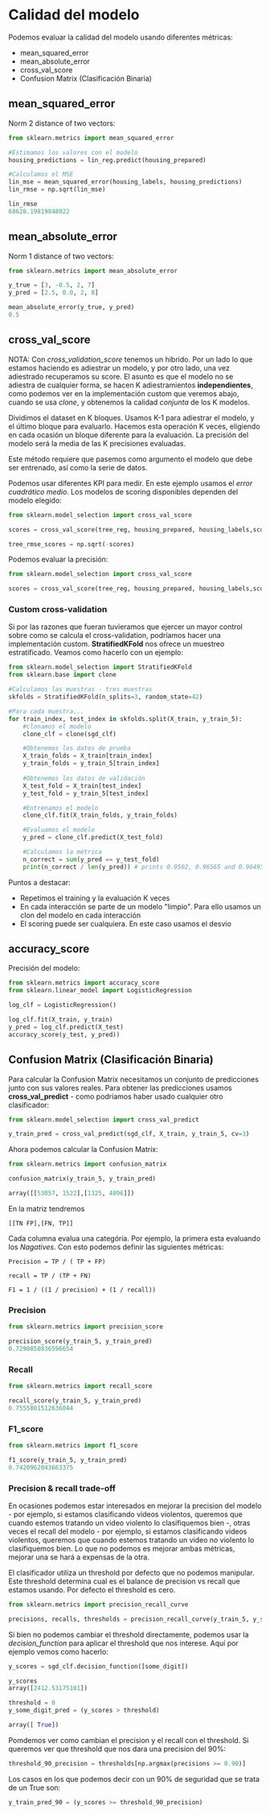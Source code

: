 # Calidad del modelo

Podemos evaluar la calidad del modelo usando diferentes métricas:

- mean_squared_error
- mean_absolute_error
- cross_val_score
- Confusion Matrix (Clasificación Binaria)

## mean_squared_error

Norm 2 distance of two vectors:

```py
from sklearn.metrics import mean_squared_error

#Estimamos los valores con el modelo
housing_predictions = lin_reg.predict(housing_prepared)

#Calculamos el MSE
lin_mse = mean_squared_error(housing_labels, housing_predictions)
lin_rmse = np.sqrt(lin_mse)

lin_rmse
68628.19819848922
```

## mean_absolute_error

Norm 1 distance of two vectors:

```py
from sklearn.metrics import mean_absolute_error

y_true = [3, -0.5, 2, 7]
y_pred = [2.5, 0.0, 2, 8]

mean_absolute_error(y_true, y_pred)
0.5
```

## cross_val_score

NOTA: Con _cross_validation_score_ tenemos un hibrido. Por un lado lo que estamos haciendo es adiestrar un modelo, y por otro lado, una vez adiestrado recuperamos su score. El asunto es que el modelo no se adiestra de cualquier forma, se hacen K adiestramientos __independientes__, como podemos ver en la implementación custom que veremos abajo, cuando se usa _clone_, y obtenemos la calidad _conjunta_ de los K modelos.

Dividimos el dataset en K bloques. Usamos K-1 para adiestrar el modelo, y el último bloque para evaluarlo. Hacemos esta operación K veces, eligiendo en cada ocasión un bloque diferente para la evaluación. La precisión del modelo será la media de las K precisiones evaluadas.

Este método requiere que pasemos como argumento el modelo que debe ser entrenado, así como la serie de datos.

Podemos usar diferentes KPI para medir. En este ejemplo usamos el _error cuadrático medio_. Los modelos de scoring disponibles dependen del modelo elegido:

```py
from sklearn.model_selection import cross_val_score

scores = cross_val_score(tree_reg, housing_prepared, housing_labels,scoring="neg_mean_squared_error", cv=10)

tree_rmse_scores = np.sqrt(-scores)
```

Podemos evaluar la precisión:

```py
from sklearn.model_selection import cross_val_score

scores = cross_val_score(tree_reg, housing_prepared, housing_labels,scoring="accuracy", cv=10)
```

### Custom cross-validation

Si por las razones que fueran tuvieramos que ejercer un mayor control sobre como se calcula el cross-validation, podríamos hacer una implementación custom. __StratifiedKFold__ nos ofrece un muestreo estratificado. Veamos como hacerlo con un ejemplo:

```py
from sklearn.model_selection import StratifiedKFold
from sklearn.base import clone

#Calculamos las muestras - tres muestras
skfolds = StratifiedKFold(n_splits=3, random_state=42)

#Para cada muestra...
for train_index, test_index in skfolds.split(X_train, y_train_5):
	#clonamos el modelo
	clone_clf = clone(sgd_clf)

	#Obtenemos los datos de prueba
	X_train_folds = X_train[train_index]
	y_train_folds = y_train_5[train_index]
	
	#Obtenemos los datos de validación
	X_test_fold = X_train[test_index]
	y_test_fold = y_train_5[test_index]

	#Entrenamos el modelo
	clone_clf.fit(X_train_folds, y_train_folds)

	#Evaluamos el modelo
	y_pred = clone_clf.predict(X_test_fold)

	#Calculamos la métrica
	n_correct = sum(y_pred == y_test_fold)
	print(n_correct / len(y_pred)) # prints 0.9502, 0.96565 and 0.96495
```

Puntos a destacar:
- Repetimos el training y la evaluación K veces
- En cada interacción se parte de un modelo "limpio". Para ello usamos un clon del modelo en cada interacción
- El scoring puede ser cualquiera. En este caso usamos el desvio 

## accuracy_score

Precisión del modelo:

```py
from sklearn.metrics import accuracy_score
from sklearn.linear_model import LogisticRegression

log_clf = LogisticRegression()

log_clf.fit(X_train, y_train)
y_pred = log_clf.predict(X_test)
accuracy_score(y_test, y_pred))
```

## Confusion Matrix (Clasificación Binaria)

Para calcular la Confusion Matrix necesitamos un conjunto de predicciones junto con sus valores reales. Para obtener las predicciones usamos __cross_val_predict__ - como podríamos haber usado cualquier otro clasificador:

```py
from sklearn.model_selection import cross_val_predict

y_train_pred = cross_val_predict(sgd_clf, X_train, y_train_5, cv=3)
```

Ahora podemos calcular la Confusion Matrix:

```py
from sklearn.metrics import confusion_matrix

confusion_matrix(y_train_5, y_train_pred)

array([[53057, 1522],[1325, 4096]])
```

En la matriz tendremos

```
[[TN FP],[FN, TP]]
```

Cada columna evalua una categóría. Por ejemplo, la primera esta evaluando los _Nagatives_. Con esto podemos definir las siguientes métricas:

```
Precision = TP / ( TP + FP)
```

```
recall = TP / (TP + FN)
```

```
F1 = 1 / ((1 / precision) + (1 / recall))
```

### Precision

```py
from sklearn.metrics import precision_score

precision_score(y_train_5, y_train_pred) 
0.7290850836596654
```

### Recall

```py
from sklearn.metrics import recall_score

recall_score(y_train_5, y_train_pred)
0.7555801512636044
```

### F1_score

```py
from sklearn.metrics import f1_score

f1_score(y_train_5, y_train_pred)
0.7420962043663375
```

### Precision & recall trade-off

En ocasiones podemos estar interesados en mejorar la precision del modelo - por ejemplo, si estamos clasificando videos violentos, queremos que cuando estemos tratando un video violento lo clasifiquemos bien -, otras veces el recall del modelo - por ejemplo, si estamos clasificando videos violentos, queremos que cuando estemos tratando un video no violento lo clasifiquemos bien. Lo que no podemos es mejorar ambas métricas, mejorar una se hará a expensas de la otra.

El clasificador utiliza un threshold por defecto que no podemos manipular. Este threshold determina cual es el balance de precision vs recall que estamos usando. Por defecto el threshold es cero. 

```py
from sklearn.metrics import precision_recall_curve

precisions, recalls, thresholds = precision_recall_curve(y_train_5, y_scores)
```

Si bien no podemos cambiar el threshold directamente, podemos usar la _decision_function_ para aplicar el threshold que nos interese. Aquí por ejemplo vemos como hacerlo:

```py
y_scores = sgd_clf.decision_function([some_digit])

y_scores
array([2412.53175101])

threshold = 0
y_some_digit_pred = (y_scores > threshold)

array([ True])
```

Pomdemos ver como cambian el precision y el recall con el threshold. Si queremos ver que threshold que nos dara una precision del 90%:

```py
threshold_90_precision = thresholds[np.argmax(precisions >= 0.90)]
```

Los casos en los que podemos decir con un 90% de seguridad que se trata de un True son:

```py
y_train_pred_90 = (y_scores >= threshold_90_precision)
```
